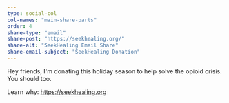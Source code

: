 ```yaml
---
type: social-col
col-names: "main-share-parts"
order: 4
share-type: "email"
share-post: "https://seekhealing.org/"
share-alt: "SeekHealing Email Share"
share-email-subject: "SeekHealing Donation"
---
```


Hey friends, I'm donating this holiday season to help solve the opioid crisis.  You should too.

Learn why: https://seekhealing.org